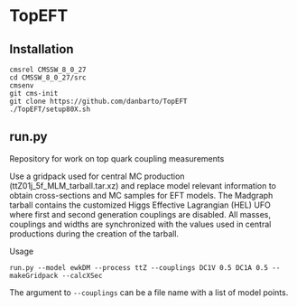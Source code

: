 # TopEFT

## Installation

```
cmsrel CMSSW_8_0_27
cd CMSSW_8_0_27/src
cmsenv
git cms-init
git clone https://github.com/danbarto/TopEFT
./TopEFT/setup80X.sh
```

## run.py
Repository for work on top quark coupling measurements

Use a gridpack used for central MC production (ttZ01j_5f_MLM_tarball.tar.xz) and replace model relevant information to obtain cross-sections and MC samples for EFT models. The Madgraph tarball contains the customized Higgs Effective Lagrangian (HEL) UFO where first and second generation couplings are disabled.
All masses, couplings and widths are synchronized with the values used in central productions during the creation of the tarball.

Usage
```
run.py --model ewkDM --process ttZ --couplings DC1V 0.5 DC1A 0.5 --makeGridpack --calcXSec
```
The argument to `--couplings` can be a file name with a list of model points.
